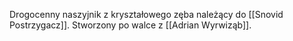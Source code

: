 Drogocenny naszyjnik z kryształowego zęba należący do [[Snovid Postrzygacz]]. Stworzony po walce z [[Adrian Wyrwiząb]].